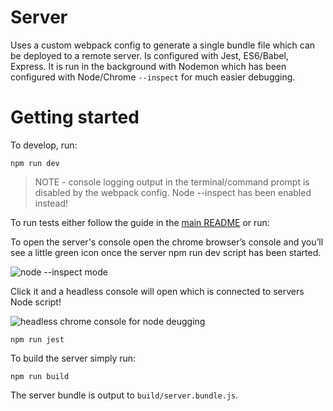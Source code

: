 # Server

Uses a custom webpack config to generate a single bundle file which can be deployed to a remote server. Is configured with Jest, ES6/Babel, Express. It is run in the background with Nodemon which has been configured with Node/Chrome `--inspect` for much easier debugging.

# Getting started

To develop, run:

`npm run dev`

> NOTE - console logging output in the terminal/command prompt is disabled by the webpack config. Node --inspect has been enabled instead!

To run tests either follow the guide in the [main README](/README.md) or run:

To open the server's console open the chrome browser’s console and you’ll see a little green icon once the server npm run dev script has been started.

<img src="https://miro.medium.com/max/646/1*RRk8fekyUuI-5APL2seKmA.png" alt="node --inspect mode" />

Click it and a headless console will open which is connected to servers Node script!

<img src="https://miro.medium.com/max/840/1*5JaGCvjX_-nEkUsxSBJbEA.png" alt="headless chrome console for node deugging" />

`npm run jest`

To build the server simply run:

`npm run build`

The server bundle is output to `build/server.bundle.js`.
